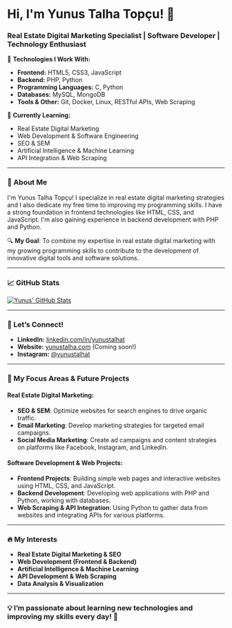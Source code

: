 # Hi, I'm Yunus Talha Topçu! 👋

### Real Estate Digital Marketing Specialist | Software Developer | Technology Enthusiast

🔧 **Technologies I Work With:**
- **Frontend:** HTML5, CSS3, JavaScript
- **Backend:** PHP, Python
- **Programming Languages:** C, Python
- **Databases:** MySQL, MongoDB
- **Tools & Other:** Git, Docker, Linux, RESTful APIs, Web Scraping

🌱 **Currently Learning:**
- Real Estate Digital Marketing
- Web Development & Software Engineering
- SEO & SEM
- Artificial Intelligence & Machine Learning
- API Integration & Web Scraping

---

### 🚀 About Me
I'm Yunus Talha Topçu! I specialize in real estate digital marketing strategies and I also dedicate my free time to improving my programming skills. I have a strong foundation in frontend technologies like HTML, CSS, and JavaScript. I'm also gaining experience in backend development with PHP and Python.

🔍 **My Goal**: To combine my expertise in real estate digital marketing with my growing programming skills to contribute to the development of innovative digital tools and software solutions.

---

### 📈 GitHub Stats
[![Yunus' GitHub Stats](https://github-readme-stats.vercel.app/api?username=yunustalhat&show_icons=true&hide_title=true&count_private=true&hide=prs&theme=radical)](https://github.com/yunustalhat)

---

### 💬 Let’s Connect!
- **LinkedIn:** [linkedin.com/in/yunustalhat](https://linkedin.com/in/yunustalhat)
- **Website:** [yunustalha.com](https://yunustalha.com) (Coming soon!)
- **Instagram:** [@yunustalhat](https://instagram.com/yunustalhat)

---

### 📂 My Focus Areas & Future Projects
#### Real Estate Digital Marketing:
- **SEO & SEM**: Optimize websites for search engines to drive organic traffic.
- **Email Marketing**: Develop marketing strategies for targeted email campaigns.
- **Social Media Marketing**: Create ad campaigns and content strategies on platforms like Facebook, Instagram, and LinkedIn.

#### Software Development & Web Projects:
- **Frontend Projects**: Building simple web pages and interactive websites using HTML, CSS, and JavaScript.
- **Backend Development**: Developing web applications with PHP and Python, working with databases.
- **Web Scraping & API Integration**: Using Python to gather data from websites and integrating APIs for various platforms.

---

### 🔥 My Interests
- **Real Estate Digital Marketing & SEO**
- **Web Development (Frontend & Backend)**
- **Artificial Intelligence & Machine Learning**
- **API Development & Web Scraping**
- **Data Analysis & Visualization**

---

### 💡 **I’m passionate about learning new technologies and improving my skills every day!** 🚀
